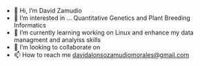 - 👋 Hi, I’m David Zamudio
- 👀 I’m interested in ... Quantitative Genetics and Plant Breeding Informatics
- 🌱 I’m currently learning working on Linux and enhance my data managment and analyiss skills
- 💞️ I’m looking to collaborate on 
- 📫 How to reach me davidalonsozamudiomorales@gmail.com

<!---
dzamudiom/dzamudiom is a ✨ special ✨ repository because its `README.md` (this file) appears on your GitHub profile.
You can click the Preview link to take a look at your changes.
--->
